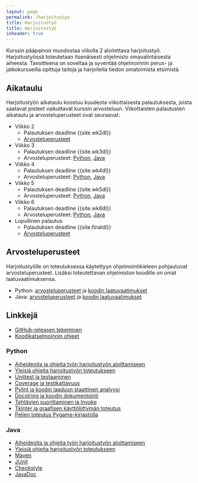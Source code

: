 ```yaml
---
layout: page
permalink: /harjoitustyo
title: Harjoitustyö
title: Harjoitustyö
inheader: true
---
```


Kurssin pääpainon muodostaa viikolla 2 aloitettava harjoitustyö. Harjoitustyössä toteutetaan itsenäisesti ohjelmisto omavalintaisesta aiheesta. Tavoitteena on soveltaa ja syventää ohjelmoinnin perus- ja jatkokursseilla opittuja taitoja ja harjoitella tiedon omatoimista etsimistä.

## Aikataulu

Harjoitustyön aikataulu koostuu kuudesta viikottaisesta palautuksesta, joista saatavat pisteet vaikuttavat kurssin arvosteluun. Viikottaisten palautusten aikataulu ja arvosteluperusteet ovat seuraavat:

- Viikko 2
  - Palautuksen deadline {{site.wk2dl}}
  - [Arvosteluperusteet](/ht-viikko2)
- Viikko 3
  - Palautuksen deadline {{site.wk3dl}}
  - Arvosteluperusteet: [Python](/python/ht-viikko3), [Java](/java/ht-viikko3)
- Viikko 4
  - Palautuksen deadline {{site.wk4dl}}
  - Arvosteluperusteet: [Python](/python/ht-viikko4), [Java](/java/ht-viikko4)
- Viikko 5
  - Palautuksen deadline {{site.wk5dl}}
  - Arvosteluperusteet: [Python](/python/ht-viikko5), [Java](/java/ht-viikko5)
- Viikko 6
  - Palautuksen deadline {{site.wk6dl}}
  - Arvosteluperusteet: [Python](/python/ht-viikko6), [Java](/java/ht-viikko6)
- Lopullinen palautus
  - Palautuksen deadline {{site.finaldl}}
  - [Arvosteluperusteet](/loppupalautus)

## Arvosteluperusteet

Harjoitustyölle on toteutuksessa käytettyyn ohjelmointikieleen pohjautuvat arvosteluperusteet. Lisäksi toteutettavan ohjelmiston koodille on omat laatuvaatimuksensa.

- Python: [arvosteluperusteet](/python/arvosteluperusteet) ja [koodin laatuvaatimukset](/python/koodin-laatuvaatimukset)
- Java: [arvosteluperusteet](/java/arvosteluperusteet) ja [koodin laatuvaatimukset](/java/koodin-laatuvaatimukset)

## Linkkejä

- [GitHub-releasen tekeminen](/release)
- [Koodikatselmoinnin ohjeet](/koodikatselmointi)

### Python

- [Aiheideoita ja ohjeita työn harjoitustyön aloittamiseen](/python/harjoitustyon-aloittaminen)
- [Yleisiä ohjeita harjoitustyön toteutukseen](/python/toteutus)
- [Unittest ja testaaminen](/python/unittest)
- [Coverage ja testikattavuus](/python/coverage)
- [Pylint ja koodin laaduun staattinen analyysi](/python/pylint)
- [Docstring ja koodin dokumentointi](/python/docstring)
- [Tehtävien suorittaminen ja Invoke](/python/invoke)
- [TkInter ja graafisen käyttöliittymän toteutus](/python/tkinter)
- [Pelien toteutus Pygame-kirjastolla](/python/pygame)

### Java

- [Aiheideoita ja ohjeita työn harjoitustyön aloittamiseen](/java/harjoitustyon-aloittaminen)
- [Yleisiä ohjeita harjoitustyön toteutukseen](/java/toteutus)
- [Maven](/java/maven)
- [JUnit](/java/junit)
- [Checkstyle](/java/checkstyle)
- [JavaDoc](/java/javadoc)
